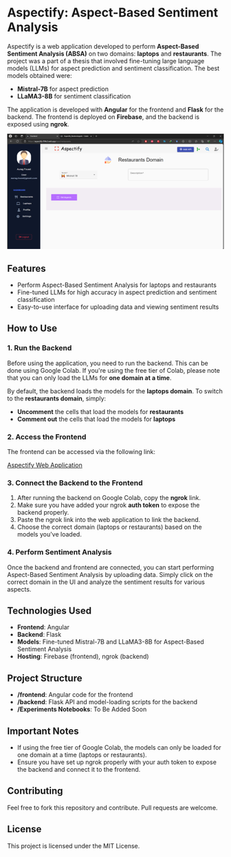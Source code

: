 # Aspectify: Aspect-Based Sentiment Analysis

Aspectify is a web application developed to perform **Aspect-Based Sentiment Analysis (ABSA)** on two domains: **laptops** and **restaurants**. The project was a part of a thesis that involved fine-tuning large language models (LLMs) for aspect prediction and sentiment classification. The best models obtained were:

- **Mistral-7B** for aspect prediction
- **LLaMA3-8B** for sentiment classification

The application is developed with **Angular** for the frontend and **Flask** for the backend. The frontend is deployed on **Firebase**, and the backend is exposed using **ngrok**.

![Aspectify Screenshot](https://github.com/aurag-fouad/Aspectify/blob/main/assets/1_interface.png)

## Features

- Perform Aspect-Based Sentiment Analysis for laptops and restaurants
- Fine-tuned LLMs for high accuracy in aspect prediction and sentiment classification
- Easy-to-use interface for uploading data and viewing sentiment results

## How to Use

### 1. Run the Backend
Before using the application, you need to run the backend. This can be done using Google Colab. If you're using the free tier of Colab, please note that you can only load the LLMs for **one domain at a time**.

By default, the backend loads the models for the **laptops domain**. To switch to the **restaurants domain**, simply:

- **Uncomment** the cells that load the models for **restaurants**
- **Comment out** the cells that load the models for **laptops**

### 2. Access the Frontend

The frontend can be accessed via the following link:

[Aspectify Web Application](https://aspectify-f94e3.web.app/)

### 3. Connect the Backend to the Frontend

1. After running the backend on Google Colab, copy the **ngrok** link.
2. Make sure you have added your ngrok **auth token** to expose the backend properly.
3. Paste the ngrok link into the web application to link the backend.
4. Choose the correct domain (laptops or restaurants) based on the models you've loaded.

### 4. Perform Sentiment Analysis

Once the backend and frontend are connected, you can start performing Aspect-Based Sentiment Analysis by uploading data. Simply click on the correct domain in the UI and analyze the sentiment results for various aspects.

## Technologies Used

- **Frontend**: Angular
- **Backend**: Flask
- **Models**: Fine-tuned Mistral-7B and LLaMA3-8B for Aspect-Based Sentiment Analysis
- **Hosting**: Firebase (frontend), ngrok (backend)

## Project Structure

- **/frontend**: Angular code for the frontend
- **/backend**: Flask API and model-loading scripts for the backend
- **/Experiments Notebooks**: To Be Added Soon

## Important Notes

- If using the free tier of Google Colab, the models can only be loaded for one domain at a time (laptops or restaurants).
- Ensure you have set up ngrok properly with your auth token to expose the backend and connect it to the frontend.

## Contributing

Feel free to fork this repository and contribute. Pull requests are welcome.

## License

This project is licensed under the MIT License.

